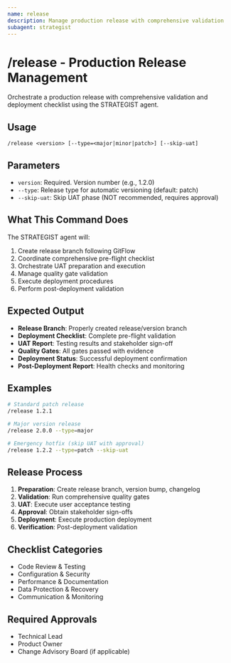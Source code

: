 ```yaml
---
name: release
description: Manage production release with comprehensive validation
subagent: strategist
---
```


# /release - Production Release Management

Orchestrate a production release with comprehensive validation and deployment checklist using the STRATEGIST agent.

## Usage
```
/release <version> [--type=<major|minor|patch>] [--skip-uat]
```

## Parameters
- `version`: Required. Version number (e.g., 1.2.0)
- `--type`: Release type for automatic versioning (default: patch)
- `--skip-uat`: Skip UAT phase (NOT recommended, requires approval)

## What This Command Does
The STRATEGIST agent will:
1. Create release branch following GitFlow
2. Coordinate comprehensive pre-flight checklist
3. Orchestrate UAT preparation and execution
4. Manage quality gate validation
5. Execute deployment procedures
6. Perform post-deployment validation

## Expected Output
- **Release Branch**: Properly created release/version branch
- **Deployment Checklist**: Complete pre-flight validation
- **UAT Report**: Testing results and stakeholder sign-off
- **Quality Gates**: All gates passed with evidence
- **Deployment Status**: Successful deployment confirmation
- **Post-Deployment Report**: Health checks and monitoring

## Examples
```bash
# Standard patch release
/release 1.2.1

# Major version release
/release 2.0.0 --type=major

# Emergency hotfix (skip UAT with approval)
/release 1.2.2 --type=patch --skip-uat
```

## Release Process
1. **Preparation**: Create release branch, version bump, changelog
2. **Validation**: Run comprehensive quality gates
3. **UAT**: Execute user acceptance testing
4. **Approval**: Obtain stakeholder sign-offs
5. **Deployment**: Execute production deployment
6. **Verification**: Post-deployment validation

## Checklist Categories
- Code Review & Testing
- Configuration & Security
- Performance & Documentation
- Data Protection & Recovery
- Communication & Monitoring

## Required Approvals
- Technical Lead
- Product Owner
- Change Advisory Board (if applicable)